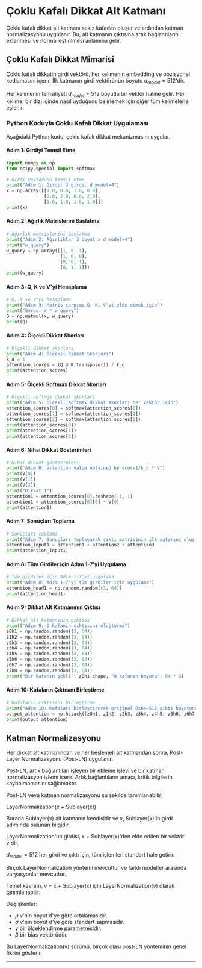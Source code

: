 # Çoklu Kafalı Dikkat Alt Katmanı
Çoklu kafalı dikkat alt katmanı sekiz kafadan oluşur ve ardından katman normalizasyonu uygulanır. Bu, alt katmanın çıktısına artık bağlantıların eklenmesi ve normalleştirilmesi anlamına gelir.

## Çoklu Kafalı Dikkat Mimarisi
Çoklu kafalı dikkatin girdi vektörü, her kelimenin embedding ve pozisyonel kodlamasını içerir. İlk katmanın girdi vektörünün boyutu $d_{model} = 512$'dir.

Her kelimenin temsiliyeti $d_{model} = 512$ boyutlu bir vektör haline gelir. Her kelime, bir dizi içinde nasıl uyduğunu belirlemek için diğer tüm kelimelerle eşlenir.

### Python Koduyla Çoklu Kafalı Dikkat Uygulaması
Aşağıdaki Python kodu, çoklu kafalı dikkat mekanizmasını uygular.

#### Adım 1: Girdiyi Temsil Etme
```python
import numpy as np
from scipy.special import softmax

# Girdi vektörünü temsil etme
print("Adım 1: Girdi: 3 girdi, d_model=4")
x = np.array([[1.0, 0.0, 1.0, 0.0], 
              [0.0, 2.0, 0.0, 2.0], 
              [1.0, 1.0, 1.0, 1.0]])
print(x)
```

#### Adım 2: Ağırlık Matrislerini Başlatma
```python
# Ağırlık matrislerini başlatma
print("Adım 2: Ağırlıklar 3 boyut x d_model=4")
print("w_query")
w_query = np.array([[1, 0, 1],
                    [1, 0, 0],
                    [0, 0, 1],
                    [0, 1, 1]])
print(w_query)
```

#### Adım 3: Q, K ve V'yi Hesaplama
```python
# Q, K ve V'yi hesaplama
print("Adım 3: Matris çarpımı Q, K, V'yi elde etmek için")
print("Sorgu: x * w_query")
Q = np.matmul(x, w_query)
print(Q)
```

#### Adım 4: Ölçekli Dikkat Skorları
```python
# Ölçekli dikkat skorları
print("Adım 4: Ölçekli Dikkat Skorları")
k_d = 1 
attention_scores = (Q @ K.transpose()) / k_d
print(attention_scores)
```

#### Adım 5: Ölçekli Softmax Dikkat Skorları
```python
# Ölçekli softmax dikkat skorları
print("Adım 5: Ölçekli softmax dikkat skorları her vektör için")
attention_scores[0] = softmax(attention_scores[0])
attention_scores[1] = softmax(attention_scores[1])
attention_scores[2] = softmax(attention_scores[2])
print(attention_scores[0])
print(attention_scores[1])
print(attention_scores[2])
```

#### Adım 6: Nihai Dikkat Gösterimleri
```python
# Nihai dikkat gösterimleri
print("Adım 6: attention value obtained by score1/k_d * V")
print(V[0])
print(V[1])
print(V[2])
print("Dikkat 1")
attention1 = attention_scores[0].reshape(-1, 1)
attention1 = attention_scores[0][0] * V[0]
print(attention1)
```

#### Adım 7: Sonuçları Toplama
```python
# Sonuçları toplama
print("Adım 7: Sonuçları toplayarak çıktı matrisinin ilk satırını oluşturma")
attention_input1 = attention1 + attention2 + attention3
print(attention_input1)
```

#### Adım 8: Tüm Girdiler için Adım 1-7'yi Uygulama
```python
# Tüm girdiler için Adım 1-7'yi uygulama
print("Adım 8: Adım 1-7'yi tüm girdiler için uygulama")
attention_head1 = np.random.random((3, 64))
print(attention_head1)
```

#### Adım 9: Dikkat Alt Katmanının Çıktısı
```python
# Dikkat alt katmanının çıktısı
print("Adım 9: 8 kafanın çıktısını oluşturma")
z0h1 = np.random.random((3, 64))
z1h2 = np.random.random((3, 64))
z2h3 = np.random.random((3, 64))
z3h4 = np.random.random((3, 64))
z4h5 = np.random.random((3, 64))
z5h6 = np.random.random((3, 64))
z6h7 = np.random.random((3, 64))
z7h8 = np.random.random((3, 64))
print("Bir kafanın şekli", z0h1.shape, "8 kafanın boyutu", 64 * 8)
```

#### Adım 10: Kafaların Çıktısını Birleştirme
```python
# Kafaların çıktısını birleştirme
print("Adım 10: Kafaları birleştirerek orijinal 8x64=512 çıktı boyutunu elde etme")
output_attention = np.hstack((z0h1, z1h2, z2h3, z3h4, z4h5, z5h6, z6h7, z7h8))
print(output_attention)
```

## Katman Normalizasyonu
Her dikkat alt katmanından ve her beslemeli alt katmandan sonra, Post-Layer Normalizasyonu (Post-LN) uygulanır.

Post-LN, artık bağlantıları işleyen bir ekleme işlevi ve bir katman normalizasyon işlemi içerir. Artık bağlantıların amacı, kritik bilgilerin kaybolmamasını sağlamaktır.

Post-LN veya katman normalizasyonu şu şekilde tanımlanabilir:

LayerNormalization(x + Sublayer(x))

Burada Sublayer(x) alt katmanın kendisidir ve x, Sublayer(x)'in girdi adımında bulunan bilgidir.

LayerNormalization'un girdisi, x + Sublayer(x)'den elde edilen bir vektör v'dir.

$d_{model} = 512$ her girdi ve çıktı için, tüm işlemleri standart hale getirir.

Birçok LayerNormalization yöntemi mevcuttur ve farklı modeller arasında varyasyonlar mevcuttur.

Temel kavram, v = x + Sublayer(x) için LayerNormalization(v) olarak tanımlanabilir.

Değişkenler:

- $\mu$ v'nin boyut d'ye göre ortalamasıdır.
- $\sigma$ v'nin boyut d'ye göre standart sapmasıdır.
- $\gamma$ bir ölçeklendirme parametresidir.
- $\beta$ bir bias vektörüdür.

Bu LayerNormalization(v) sürümü, birçok olası post-LN yönteminin genel fikrini gösterir.

---

